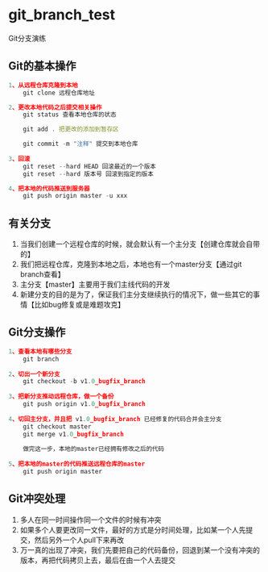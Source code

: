 # git_branch_test
Git分支演练

## Git的基本操作

```javascript
1、从远程仓库克隆到本地
    git clone 远程仓库地址

2、更改本地代码之后提交相关操作
    git status 查看本地仓库的状态

    git add . 把更改的添加到暂存区

    git commit -m "注释" 提交到本地仓库
    
3、回滚
	git reset --hard HEAD 回滚最近的一个版本
   	git reset --hard 版本号 回滚到指定的版本

4、把本地的代码推送到服务器
    git push origin master -u xxx
```

## 有关分支

1. 当我们创建一个远程仓库的时候，就会默认有一个主分支【创建仓库就会自带的】
2. 我们把远程仓库，克隆到本地之后，本地也有一个master分支【通过git branch查看】
3. 主分支【master】主要用于我们主线代码的开发
4. 新建分支的目的是为了，保证我们主分支继续执行的情况下，做一些其它的事情【比如bug修复或是难题攻克】


## Git分支操作
```javascript
1、查看本地有哪些分支
    git branch
    
2、切出一个新分支
	git checkout -b v1.0_bugfix_branch
    
3、把新分支推动远程仓库，做一个备份
	git push origin v1.0_bugfix_branch
    
4、切回主分支，并且把 v1.0_bugfix_branch 已经修复的代码合并会主分支
	git checkout master
    git merge v1.0_bugfix_branch
    
    做完这一步，本地的master已经拥有修改之后的代码
    
5、把本地的master的代码推送远程仓库的master
	git push origin master

```

## Git冲突处理

1. 多人在同一时间操作同一个文件的时候有冲突
2. 如果多个人要更改同一文件，最好的方式是分时间处理，比如某一个人先提交，然后另外一个人pull下来再改
3. 万一真的出现了冲突，我们先要把自己的代码备份，回退到某一个没有冲突的版本，再把代码拷贝上去，最后在由一个人去提交
